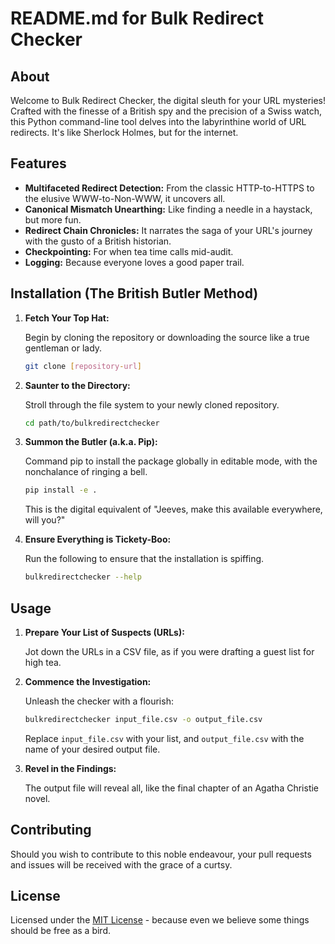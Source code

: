 # README.md for Bulk Redirect Checker

## About

Welcome to Bulk Redirect Checker, the digital sleuth for your URL mysteries! Crafted with the finesse of a British spy and the precision of a Swiss watch, this Python command-line tool delves into the labyrinthine world of URL redirects. It's like Sherlock Holmes, but for the internet.

## Features

- **Multifaceted Redirect Detection:** From the classic HTTP-to-HTTPS to the elusive WWW-to-Non-WWW, it uncovers all.
- **Canonical Mismatch Unearthing:** Like finding a needle in a haystack, but more fun.
- **Redirect Chain Chronicles:** It narrates the saga of your URL's journey with the gusto of a British historian.
- **Checkpointing:** For when tea time calls mid-audit.
- **Logging:** Because everyone loves a good paper trail.

## Installation (The British Butler Method)

1. **Fetch Your Top Hat:**
   
   Begin by cloning the repository or downloading the source like a true gentleman or lady.

   ```bash
   git clone [repository-url]
   ```

2. **Saunter to the Directory:**

   Stroll through the file system to your newly cloned repository.

   ```bash
   cd path/to/bulkredirectchecker
   ```

3. **Summon the Butler (a.k.a. Pip):**

   Command pip to install the package globally in editable mode, with the nonchalance of ringing a bell.

   ```bash
   pip install -e .
   ```

   This is the digital equivalent of "Jeeves, make this available everywhere, will you?"

4. **Ensure Everything is Tickety-Boo:**

   Run the following to ensure that the installation is spiffing.

   ```bash
   bulkredirectchecker --help
   ```

## Usage

1. **Prepare Your List of Suspects (URLs):**
   
   Jot down the URLs in a CSV file, as if you were drafting a guest list for high tea.

2. **Commence the Investigation:**

   Unleash the checker with a flourish:

   ```bash
   bulkredirectchecker input_file.csv -o output_file.csv
   ```

   Replace `input_file.csv` with your list, and `output_file.csv` with the name of your desired output file.

3. **Revel in the Findings:**

   The output file will reveal all, like the final chapter of an Agatha Christie novel.

## Contributing

Should you wish to contribute to this noble endeavour, your pull requests and issues will be received with the grace of a curtsy.

## License

Licensed under the [MIT License](LICENSE.txt) - because even we believe some things should be free as a bird.